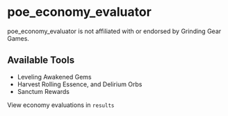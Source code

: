 # poe_economy_evaluator

poe_economy_evaluator is not affiliated with or endorsed by Grinding Gear Games.

## Available Tools

- Leveling Awakened Gems
- Harvest Rolling Essence, and Delirium Orbs
- Sanctum Rewards

View economy evaluations in `results`
